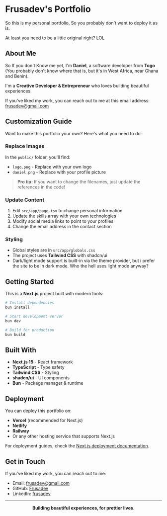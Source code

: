 # Frusadev's Portfolio

So this is my personal portfolio, So you probably don't want to deploy it as is.

At least you need to be a little original right? LOL

## About Me

So If you don't Know me yet, I'm **Daniel**, a software developer from **Togo** (You probably don't know where that is, but it's in West Africa, near Ghana and Benin). 

I'm a **Creative Developer & Entrepreneur** who loves building beautiful experiences.

If you've liked my work, you can reach out to me at this email address: frusadev@gmail.com

## Customization Guide

Want to make this portfolio your own? Here's what you need to do:

### Replace Images
In the `public/` folder, you'll find:
- `logo.png` - Replace with your own logo
- `daniel.png` - Replace with your profile picture

> **Pro tip:** If you want to change the filenames, just update the references in the code!

### Update Content
1. Edit `src/app/page.tsx` to change personal information
2. Update the skills array with your own technologies
3. Modify social media links to point to your profiles
4. Change the email address in the contact section

### Styling
- Global styles are in `src/app/globals.css`
- The project uses **Tailwind CSS** with shadcn/ui
- Dark/light mode support is built-in via the theme provider, but i prefer the site to be in dark mode. Who the hell uses light mode anyway?

## Getting Started

This is a **Next.js** project built with modern tools:

```bash
# Install dependencies
bun install

# Start development server
bun dev

# Build for production
bun build
```

## Built With

- **Next.js 15** - React framework
- **TypeScript** - Type safety
- **Tailwind CSS** - Styling
- **shadcn/ui** - UI components
- **Bun** - Package manager & runtime

## Deployment

You can deploy this portfolio on:
- **Vercel** (recommended for Next.js)
- **Netlify**
- **Railway**
- Or any other hosting service that supports Next.js

For deployment guides, check the [Next.js deployment documentation](https://nextjs.org/docs/deployment).

## Get in Touch

If you've liked my work, you can reach out to me:

- Email: [frusadev@gmail.com](mailto:frusadev@gmail.com)
- GitHub: [Frusadev](https://github.com/Frusadev)
- LinkedIn: [frusadev](https://linkedin.com/in/frusadev)

---

<div align="center">
  <p><strong>Building beautiful experiences, for prettier lives.</strong></p>
</div>
